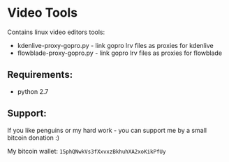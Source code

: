 Video Tools
===========

Contains linux video editors tools:
* kdenlive-proxy-gopro.py - link gopro lrv files as proxies for kdenlive
* flowblade-proxy-gopro.py - link gopro lrv files as proxies for flowblade

Requirements:
-------------
* python 2.7

Support:
--------
If you like penguins or my hard work - you can support me by a small bitcoin donation :)

My bitcoin wallet: `15phQNwkVs3fXxvxzBkhuhXA2xoKikPfUy`

